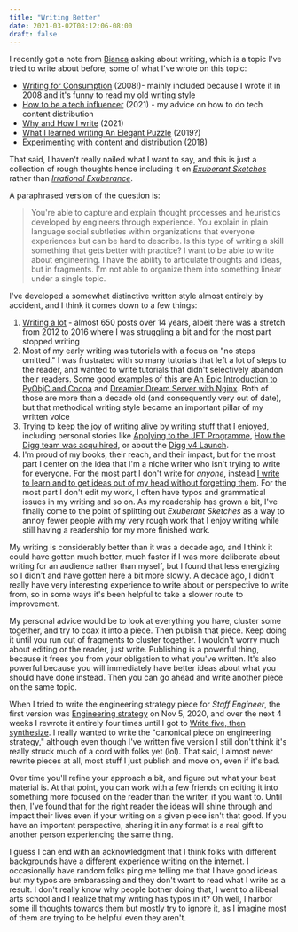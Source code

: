 ```yaml
---
title: "Writing Better"
date: 2021-03-02T08:12:06-08:00
draft: false
---
```


I recently got a note from [Bianca](https://twitter.com/__biancat) asking about writing,
which is a topic I've tried to write about before, 
some of what I've wrote on this topic:

* [Writing for Consumption](https://lethain.com/writing-for-consumption/) (2008!)- mainly included because I wrote it in 2008 and it's funny to read my old writing style
* [How to be a tech influencer](https://lethain.com/tech-influencer/) (2021) - my advice on how to do tech content distribution
* [Why and How I write](/posts/why-write/) (2021)
* [What I learned writing An Elegant Puzzle](https://lethain.com/learned-writing-book/) (2019?)
* [Experimenting with content and distribution](https://lethain.com/experimenting-with-content-and-distribution/) (2018)

That said, I haven't really nailed what I want to say, and this is just a collection of rough thoughts
hence including it on *[Exuberant Sketches](/)* rather than *[Irrational Exuberance](https://lethain.com/)*.

A paraphrased version of the question is:

> You're able to capture and explain thought processes and heuristics developed by engineers through experience.
> You explain in plain language social subtleties within organizations that everyone experiences but can be hard to describe.
> Is this type of writing a skill something that gets better with practice?
> I want to be able to write about engineering.
> I have the ability to articulate thoughts and ideas, but in fragments.
> I'm not able to organize them into something linear under a single topic.

I've developed a somewhat distinctive written style almost entirely by accident,
and I think it comes down to a few things:

1. [Writing a lot](https://lethain.com/experimenting-with-content-and-distribution/) - almost 650 posts over 14 years, albeit there was a stretch from 2012 to 2016 where I was struggling a bit and for the most part stopped writing
2. Most of my early writing was tutorials with a focus on "no steps omitted." I was frustrated with so many tutorials that left a lot of steps to the reader, and wanted to write tutorials that didn't selectively abandon their readers. Some good examples of this are [An Epic Introduction to PyObjC and Cocoa](https://lethain.com/an-epic-introduction-to-pyobjc-and-cocoa/) and [Dreamier Dream Server with Nginx](https://lethain.com/dreamier-dream-server-nginx/). Both of those are more than a decade old (and consequently very out of date), but that methodical writing style became an important pillar of my written voice
3. Trying to keep the joy of writing alive by writing stuff that I enjoyed, including personal stories like [Applying to the JET Programme](https://lethain.com/applying-jet-programme/),
[How the Digg team was acquihired](https://lethain.com/digg-acquihire/), or about the [Digg v4 Launch](https://lethain.com/digg-v4/).
4. I'm proud of my books, their reach, and their impact, but for the most part I center on the idea that I'm a niche writer who isn't trying to write for everyone. For the most part I don't write for *anyone*, instead [I write to learn and to get ideas out of my head without forgetting them](https://lethain.com/exuberant-sketches/). For the most part I don't edit my work, I often have typos and grammatical issues in my writing and so on. As my readership has grown a bit, I've finally come to the point of splitting out *Exuberant Sketches* as a way to annoy fewer people with my very rough work that I enjoy writing while still having a readership for my more finished work.

My writing is considerably better than it was a decade ago, and I think it could have gotten much better, much faster if I
was more deliberate about writing for an audience rather than myself, but I found that less energizing so I didn't and have gotten
here a bit more slowly. A decade ago, I didn't really have very interesting experience to write about or perspective to write from,
so in some ways it's been helpful to take a slower route to improvement.

My personal advice would be to look at everything you have, cluster some together, and try to coax it into a piece.
Then publish that piece. Keep doing it until you run out of fragments to cluster together. I wouldn't worry much about editing
or the reader, just write. Publishing is a powerful thing, because it frees you from your obligation to what you've written.
It's also powerful because you will immediately have better ideas about what you should have done instead.
Then you can go ahead and write another piece on the same topic.

When I tried to write the engineering strategy piece for *Staff Engineer*, the first version was [Engineering strategy](https://lethain.com/engineering-strategy/)
on Nov 5, 2020, and over the next 4 weeks I rewrote it entirely four times until I got to
[Write five, then synthesize](https://lethain.com/good-engineering-strategy-is-boring/).
I really wanted to write the "canonical piece on engineering strategy," although even though I've written five version I still don't think
it's really struck much of a cord with folks yet (lol). That said, I almost never rewrite pieces at all,
most stuff I just publish and move on, even if it's bad.

Over time you'll refine your approach a bit, and figure out what your best material is.
At that point, you can work with a few friends on editing it into something more focused on the reader
than the writer, if you want to. Until then, I've found that for the right reader the ideas will shine through
and impact their lives even if your writing on a given piece isn't that good.
If you have an important perspective, sharing it in any format is a real gift to another person experiencing
the same thing.

I guess I can end with an acknowledgment that I think folks with different backgrounds have a different experience
writing on the internet. I occasionally have random folks ping me telling me that I have good ideas but my typos
are embarassing and they don't want to read what I write as a result. I don't really know why people bother doing that,
I went to a liberal arts school and I realize that my writing has typos in it? Oh well, I harbor some ill thoughts towards
them but mostly try to ignore it, as I imagine most of them are trying to be helpful even they aren't.
